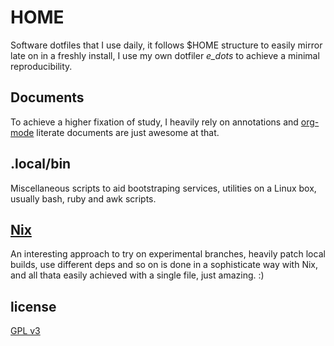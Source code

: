 # HOME
  Software dotfiles that I use daily, it follows $HOME structure to easily
  mirror late on in a freshly install, I use my own dotfiler *e_dots* to achieve a
  minimal reproducibility.
   
## Documents
  To achieve a higher fixation of study, I heavily rely on annotations and [org-mode](https://www.orgmode.org/features.html)  literate documents are just awesome at that.

## .local/bin 
  Miscellaneous scripts to aid bootstraping services, utilities on a Linux box, 
  usually bash, ruby and awk scripts.

## [Nix](https://nixos.org/)
  An interesting approach to try on experimental branches, heavily patch local builds, use different deps and so on is done in a sophisticate way with Nix, and all thata easily achieved with a single file, just amazing. :)

## license
  [GPL v3](https://www.gnu.org/licenses/gpl-3.0.en.html)

